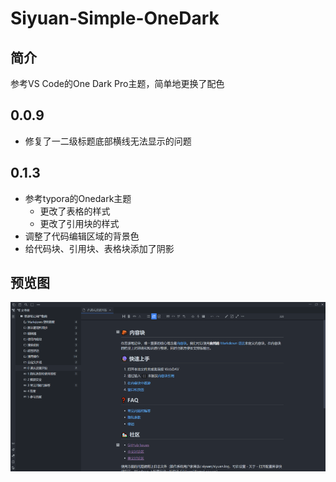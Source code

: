 # Siyuan-Simple-OneDark

## 简介

参考VS Code的One Dark Pro主题，简单地更换了配色

## 0.0.9

- 修复了一二级标题底部横线无法显示的问题

## 0.1.3

- 参考typora的Onedark主题
  - 更改了表格的样式
  - 更改了引用块的样式
- 调整了代码编辑区域的背景色
- 给代码块、引用块、表格块添加了阴影

## 预览图

![预览图](preview.png)